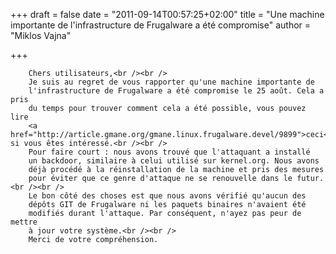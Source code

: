 
+++
draft = false
date = "2011-09-14T00:57:25+02:00"
title = "Une machine importante de l'infrastructure de Frugalware a été compromise"
author = "Miklos Vajna"

+++

        Chers utilisateurs,<br /><br />
        Je suis au regret de vous rapporter qu'une machine importante de
        l'infrastructure de Frugalware a été compromise le 25 août. Cela a pris
        du temps pour trouver comment cela a été possible, vous pouvez lire
        <a href="http://article.gmane.org/gmane.linux.frugalware.devel/9899">ceci</a> si vous êtes intéressé.<br /><br />
        Pour faire court : nous avons trouvé que l'attaquant a installé
        un backdoor, similaire à celui utilisé sur kernel.org. Nous avons
        déjà procédé à la réinstallation de la machine et pris des mesures
        pour éviter que ce genre d'attaque ne se renouvelle dans le futur.<br /><br />
        Le bon côté des choses est que nous avons vérifié qu'aucun des
        dépôts GIT de Frugalware ni les paquets binaires n'avaient été
        modifiés durant l'attaque. Par conséquent, n'ayez pas peur de mettre
        à jour votre système.<br /><br />
        Merci de votre compréhension.
        
    